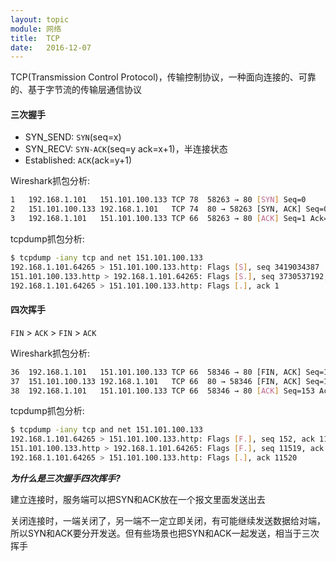 ```yaml
---
layout: topic
module: 网络
title:  TCP
date:   2016-12-07
---
```


TCP(Transmission Control Protocol)，传输控制协议，一种面向连接的、可靠的、基于字节流的传输层通信协议

#### 三次握手

* SYN_SEND: `SYN`(seq=x)
* SYN_RECV: `SYN-ACK`(seq=y ack=x+1)，半连接状态
* Established: `ACK`(ack=y+1)  

Wireshark抓包分析:

```bash
1	192.168.1.101	151.101.100.133	TCP	78	58263 → 80 [SYN] Seq=0 
2	151.101.100.133	192.168.1.101	TCP	74	80 → 58263 [SYN, ACK] Seq=0 Ack=1
3	192.168.1.101	151.101.100.133	TCP	66	58263 → 80 [ACK] Seq=1 Ack=1
```

tcpdump抓包分析:

```bash
$ tcpdump -iany tcp and net 151.101.100.133
192.168.1.101.64265 > 151.101.100.133.http: Flags [S], seq 3419034387
151.101.100.133.http > 192.168.1.101.64265: Flags [S.], seq 3730537192, ack 3419034388
192.168.1.101.64265 > 151.101.100.133.http: Flags [.], ack 1
```

#### 四次挥手

`FIN` > `ACK` > `FIN` > `ACK`

Wireshark抓包分析:

```bash
36	192.168.1.101	151.101.100.133	TCP	66	58346 → 80 [FIN, ACK] Seq=152 Ack=11519
37	151.101.100.133	192.168.1.101	TCP	66	80 → 58346 [FIN, ACK] Seq=11519 Ack=153
38	192.168.1.101	151.101.100.133	TCP	66	58346 → 80 [ACK] Seq=153 Ack=11520
```

tcpdump抓包分析:

```bash
$ tcpdump -iany tcp and net 151.101.100.133
192.168.1.101.64265 > 151.101.100.133.http: Flags [F.], seq 152, ack 11519
151.101.100.133.http > 192.168.1.101.64265: Flags [F.], seq 11519, ack 153
192.168.1.101.64265 > 151.101.100.133.http: Flags [.], ack 11520
```

***为什么是三次握手四次挥手?***

建立连接时，服务端可以把SYN和ACK放在一个报文里面发送出去

关闭连接时，一端关闭了，另一端不一定立即关闭，有可能继续发送数据给对端，所以SYN和ACK要分开发送。但有些场景也把SYN和ACK一起发送，相当于三次挥手
